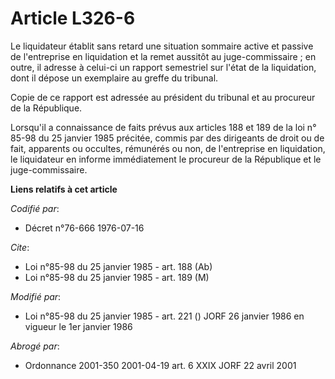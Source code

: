 # Article L326-6

Le liquidateur établit sans retard une situation sommaire active et passive de l'entreprise en liquidation et la remet
aussitôt au juge-commissaire ; en outre, il adresse à celui-ci un rapport semestriel sur l'état de la liquidation, dont il
dépose un exemplaire au greffe du tribunal.

Copie de ce rapport est adressée au président du tribunal et au procureur de la République.

Lorsqu'il a connaissance de faits prévus aux articles 188 et 189 de la loi n° 85-98 du 25 janvier 1985 précitée, commis par
des dirigeants de droit ou de fait, apparents ou occultes, rémunérés ou non, de l'entreprise en liquidation, le liquidateur
en informe immédiatement le procureur de la République et le juge-commissaire.

**Liens relatifs à cet article**

_Codifié par_:

  - Décret n°76-666 1976-07-16

_Cite_:

  - Loi n°85-98 du 25 janvier 1985 - art. 188 (Ab)
  - Loi n°85-98 du 25 janvier 1985 - art. 189 (M)

_Modifié par_:

  - Loi n°85-98 du 25 janvier 1985 - art. 221 () JORF 26 janvier 1986 en vigueur le 1er janvier 1986

_Abrogé par_:

  - Ordonnance 2001-350 2001-04-19 art. 6 XXIX JORF 22 avril 2001
